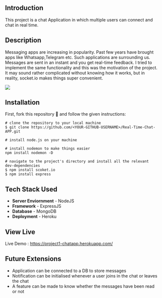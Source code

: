 ## Introduction

This project is a chat Application in which multiple users can connect and chat in real time.

## Description
Messaging apps are increasing in popularity. Past few years have brought apps like Whatsapp,Telegram etc. Such applications are surrounding us. Messages are sent in an instant and you get real-time feedback. I tried to implement the same functionality and this was the motivation of the project.
It may sound rather complicated without knowing how it works, but in reality, socket.io makes things super convenient. 

<img src="https://github.com/rahil-1407/Real-Time-Chat-APP/blob/main/ScreenShots/Screenshot%20(84).png" align="center"></img>

## Installation

First, fork this repository 🍴 and follow the given instructions:
```
# clone the repository to your local machine
$ git clone https://github.com/<YOUR-GITHUB-USERNAME>/Real-Time-Chat-APP.git

# install node.js on your machine

# install nodemon to make things easier
npm install nodemon -D

# navigate to the project's directory and install all the relevant dev-dependencies
$ npm install scoket.io
$ npm install express
```

## Tech Stack Used
- **Server Enviornment** - NodeJS
- **Framework** - ExpressJS
- **Database** - MongoDB
- **Deployment** - Heroku

## View Live
Live Demo : https://project1-chatapp.herokuapp.com/

## Future Extensions
- Application can be connected to a DB to store messages
- Notification can be initialised whenever a user joins in the chat or leaves the chat
- A feature can be made to know whether the messages have been read or not
